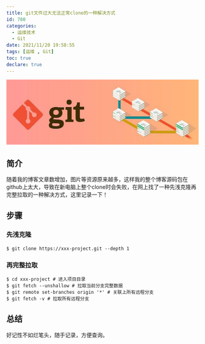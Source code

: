 ```yaml
---
title: git文件过大无法正常clone的一种解决方式
id: 780
categories:
  - 运维技术 
  - Git
date: 2021/11/20 19:58:55        
tags: [运维 , Git]
toc: true
declare: true
---
```


![img](/img/xjy/p80000.png)<br/>

## 简介
随着我的博客文章数增加，图片等资源原来越多，这样我的整个博客源码包在github上太大，导致在新电脑上整个clone时会失败，在网上找了一种先浅克隆再完整拉取的一种解决方式，这里记录一下！<!--more-->

## 步骤
### 先浅克隆
``` shell
$ git clone https://xxx-project.git --depth 1
```
### 再完整拉取
``` shell
$ cd xxx-project # 进入项目目录
$ git fetch --unshallow # 拉取当前分支完整数据
$ git remote set-branches origin '*' # 关联上所有远程分支
$ git fetch -v # 拉取所有远程分支
```

## 总结
好记性不如烂笔头，随手记录，方便查询。